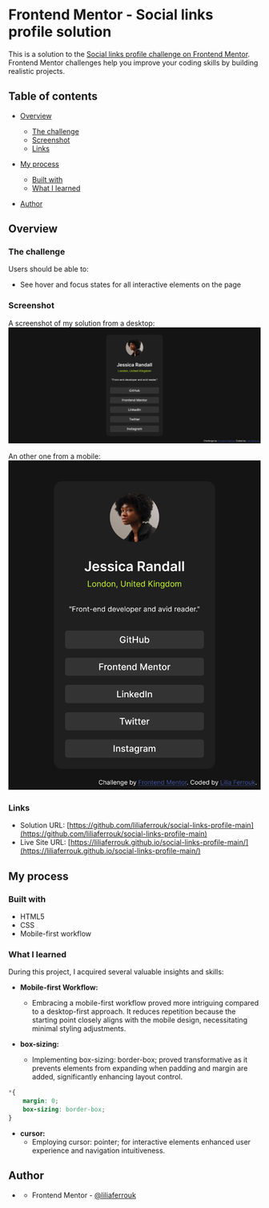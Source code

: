# Frontend Mentor - Social links profile solution

This is a solution to the [Social links profile challenge on Frontend Mentor](https://www.frontendmentor.io/challenges/social-links-profile-UG32l9m6dQ). Frontend Mentor challenges help you improve your coding skills by building realistic projects. 

## Table of contents

- [Overview](#overview)
  - [The challenge](#the-challenge)
  - [Screenshot](#screenshot)
  - [Links](#links)
- [My process](#my-process)
  - [Built with](#built-with)
  - [What I learned](#what-i-learned)

- [Author](#author)


## Overview

### The challenge

Users should be able to:

- See hover and focus states for all interactive elements on the page

### Screenshot

A screenshot of my solution from a desktop:
![Desktop page](./Solution/Desktop.png)

An other one from a mobile:
![Mobile page](./Solution/Mobile.png)


### Links

- Solution URL: [https://github.com/liliaferrouk/social-links-profile-main](https://github.com/liliaferrouk/social-links-profile-main)
- Live Site URL: [https://liliaferrouk.github.io/social-links-profile-main/](https://liliaferrouk.github.io/social-links-profile-main/)

## My process

### Built with

- HTML5
- CSS
- Mobile-first workflow


### What I learned

During this project, I acquired several valuable insights and skills:

- **Mobile-first Workflow:**
  - Embracing a mobile-first workflow proved more intriguing compared to a desktop-first approach. It reduces repetition because the starting point closely aligns with the mobile design, necessitating minimal styling adjustments.

- **box-sizing:**
  - Implementing box-sizing: border-box; proved transformative as it prevents elements from expanding when padding and margin are added, significantly enhancing layout control.

```css
*{
    margin: 0;
    box-sizing: border-box;
}
```

- **cursor:**
  - Employing cursor: pointer; for interactive elements enhanced user experience and navigation intuitiveness.


## Author

- - Frontend Mentor - [@liliaferrouk](https://www.frontendmentor.io/profile/liliaferrouk)
